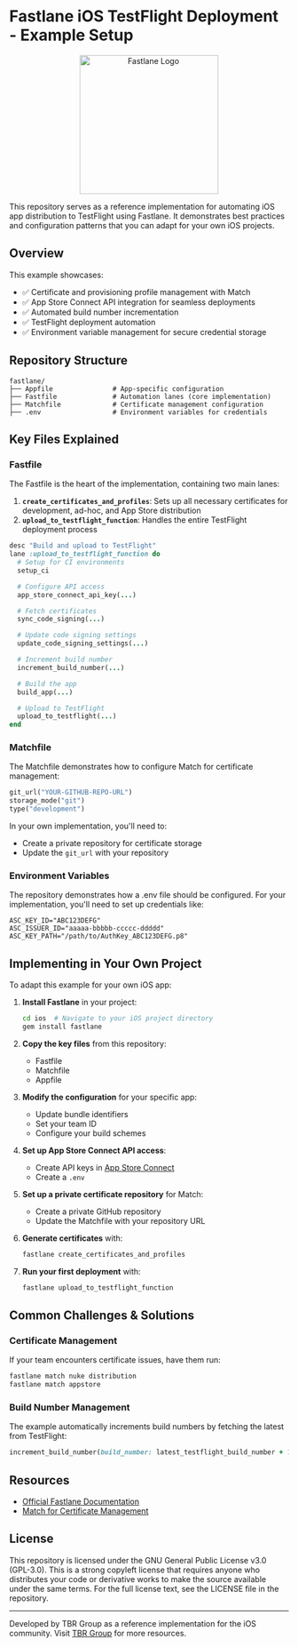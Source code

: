 # Fastlane iOS TestFlight Deployment - Example Setup

<p align="center">
  <img src="https://fastlane.tools/assets/img/fastlane.png" alt="Fastlane Logo" width="250">
</p>

This repository serves as a reference implementation for automating iOS app distribution to TestFlight using Fastlane. It demonstrates best practices and configuration patterns that you can adapt for your own iOS projects.

## Overview

This example showcases:

- ✅ Certificate and provisioning profile management with Match
- ✅ App Store Connect API integration for seamless deployments
- ✅ Automated build number incrementation
- ✅ TestFlight deployment automation
- ✅ Environment variable management for secure credential storage

## Repository Structure

```
fastlane/
├── Appfile               # App-specific configuration
├── Fastfile              # Automation lanes (core implementation)
├── Matchfile             # Certificate management configuration
├── .env                  # Environment variables for credentials
```

## Key Files Explained

### Fastfile

The Fastfile is the heart of the implementation, containing two main lanes:

1. **`create_certificates_and_profiles`**: Sets up all necessary certificates for development, ad-hoc, and App Store distribution
2. **`upload_to_testflight_function`**: Handles the entire TestFlight deployment process

```ruby
desc "Build and upload to TestFlight"
lane :upload_to_testflight_function do
  # Setup for CI environments
  setup_ci

  # Configure API access
  app_store_connect_api_key(...)

  # Fetch certificates
  sync_code_signing(...)

  # Update code signing settings
  update_code_signing_settings(...)

  # Increment build number
  increment_build_number(...)

  # Build the app
  build_app(...)

  # Upload to TestFlight
  upload_to_testflight(...)
end
```

### Matchfile

The Matchfile demonstrates how to configure Match for certificate management:

```ruby
git_url("YOUR-GITHUB-REPO-URL")
storage_mode("git")
type("development")
```

In your own implementation, you'll need to:

- Create a private repository for certificate storage
- Update the `git_url` with your repository

### Environment Variables

The repository demonstrates how a .env file should be configured. For your implementation, you'll need to set up credentials like:

```
ASC_KEY_ID="ABC123DEFG"
ASC_ISSUER_ID="aaaaa-bbbbb-ccccc-ddddd"
ASC_KEY_PATH="/path/to/AuthKey_ABC123DEFG.p8"
```

## Implementing in Your Own Project

To adapt this example for your own iOS app:

1. **Install Fastlane** in your project:

   ```bash
   cd ios  # Navigate to your iOS project directory
   gem install fastlane
   ```

2. **Copy the key files** from this repository:

   - Fastfile
   - Matchfile
   - Appfile

3. **Modify the configuration** for your specific app:

   - Update bundle identifiers
   - Set your team ID
   - Configure your build schemes

4. **Set up App Store Connect API access**:

   - Create API keys in [App Store Connect](https://appstoreconnect.apple.com/)
   - Create a `.env`

5. **Set up a private certificate repository** for Match:

   - Create a private GitHub repository
   - Update the Matchfile with your repository URL

6. **Generate certificates** with:

   ```bash
   fastlane create_certificates_and_profiles
   ```

7. **Run your first deployment** with:
   ```bash
   fastlane upload_to_testflight_function
   ```

## Common Challenges & Solutions

### Certificate Management

If your team encounters certificate issues, have them run:

```bash
fastlane match nuke distribution
fastlane match appstore
```

### Build Number Management

The example automatically increments build numbers by fetching the latest from TestFlight:

```ruby
increment_build_number(build_number: latest_testflight_build_number + 1)
```

## Resources

- [Official Fastlane Documentation](https://docs.fastlane.tools/)
- [Match for Certificate Management](https://docs.fastlane.tools/actions/match/)

## License

This repository is licensed under the GNU General Public License v3.0 (GPL-3.0). This is a strong copyleft license that requires anyone who distributes your code or derivative works to make the source available under the same terms. For the full license text, see the LICENSE file in the repository.

---

Developed by TBR Group as a reference implementation for the iOS community. Visit [TBR Group](https://tbrgroup.software/blog/) for more resources.

